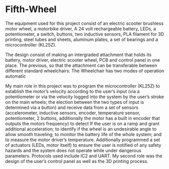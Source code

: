 # Fifth-Wheel

The equipment used for this project consist of an electric scooter brushless motor wheel, a motorbike driver, A 24 volt rechargeable battery, LEDs, a potentiometer, a switch, buttons, two inductive sensors, PLA filament for 3D printing, steel tubes and sheets, aluminum plates, a set of bearings and a microcontroller (KL25Z).

The design consist of making an intergraded attachment that holds its battery, motor driver, electric scooter wheel, PCB and control panel in one place. The previous, so that the attachment can be transferable between different standard wheelchairs. The Wheelchair has two modes of operation automatic 

My main role in this project was to program the microcontroller (KL25Z) to establish the motor’s velocity according to the user’s input (via a potentiometer or via the velocity logged into the system by the user’s stroke on the main wheels; the election between the two types of input is determined via a button) and receive data from a set of sensors (accelerometer, inductive sensors, encoder, temperature sensor, potentiometer, 2 buttons, additionally the motor has a built in encoder that outputs the motors frequency) to detect If the user is on a ramp and grant additional acceleration; to identify if the wheel is an undesirable angle to allow smooth traveling; to monitor the battery life of the whole system; and to measure the motor driver’s temperature. Additionally programmed a set of actuators (LEDs, motor itself) to ensure the user is notified of any safety hazards and the system does not operate while under dangerous parameters. Protocols used include IC2 and UART. My second role was the design of the user’s control panel as well as the 3D printing process.  


